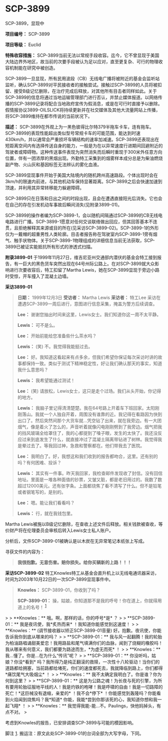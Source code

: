 # SCP-3899
                        




SCP-3899，显现中



**项目编号：** SCP-3899

**项目等级：** Euclid

**特殊收容措施：** SCP-3899当前无法以常规手段收容。迄今，它不曾显现于美国大陆边界外地区，故当前的次要手段被认为足以应对，直至更复杂、可行的物理收容机制能在研究中被创造。

SCP-3899一旦显现，所有民用波段（CB）无线电广播将被附近的基金会监听站监听，确认SCP-3899对平民接收者的接触尝试。接触过SCP-3899的人员将被扣留、接受B级记忆删除，在治疗完成后释放，对其他所有目击者同样如此。关于SCP-3899的信息将通过当地运输管理部门进行否认，并禁止媒体报道。以网络传播的SCP-3899记录将配合当地政府宣传为假消息，或是在可行时直接予以删除。假情报协议3899-OILSLICK将持续更新并在社交媒体及其他大流量网站上传播，将SCP-3899维持在都市传说的当前状况下。

**描述：** SCP-3899在外观上为一黑色彼得比尔特379半拖车卡车，连有拖车。SCP-3899的表现性能超出类似型号常规卡车的可能范围，能达到时速430km/h，并以通常会严重损坏车辆结构的速率加减速。SCP-3899还表现出在短距离空间内有选择传送自身的能力，一般是为在以异常速度行进期间回避附近的驾驶者或障碍物。这种传送事件表现为突然消失而后瞬时重现于300米外任意方向位置，伴有一团浓厚的黑烟出现。外勤特工采集到的烟雾样本成分总是为柴油燃烧副产物、火山灰和基因标签无法辨认的雾化血液。

SCP-3899显现事件开始于美国大陆境内的随机跨州高速路段。个体出现时会在3km/h的限速内前进，与其他机动车保持显著距离。SCP-3899之后会快速加速到顶速，并利用其异常转移能力躲避障碍。

SCP-3899只在日落和日出之间的时段出现，且会在遭遇直接阳光后消失。它也会在自己的存在引发机动车事故后瞬间消失(见附录3899-01)。

SCP-3899的操作者编为SCP-3899-1，会以随机间隔通过SCP-3899的CB无线电电路进行广播。SCP-3899-1愿意对任何交谈联络做出回应，但其回答基本不连贯，且拒绝解释其来源或目的所在(见采访SCP-3899-02)。SCP-3899-1的外形仅为一戴帽的超重男性人类轮廓。目击者报告称在驾驶室内SCP-3899-1旁有烟气、触手状物体。关于SCP-3899-1物理组成的详细信息当前无法获取，SCP-3899已被证实能抵抗所有形式的渗透式扫描。

**附录3899-01** 于1999年11月27日，维吉尼亚州交通部内潜伏的基金会特工接到报告，有一巨大的黑色货车突然出现在64号州际公路上。在对SCP-3899就大众影响进行次要收容后，特工扣留了Martha Lewis，她在SCP-3899显现于旁边小路时受惊，开车撞入了混凝土边墙。

**采访3899-01** 


> **日期：** 1999年12月3日
**受访者：** Martha Lewis
**采访者：** 特工Lee
采访在遭遇SCP-3899一周后进行，意图进行信息采集，掩盖为警方后续调查。
> 
> **Lee：** 谢谢您抽出时间来这里，Lewis女士。我们知道你这一周不太平静。
> 
> **Lewis：** 可不是么。
> 
> **Lee：** 开始前能给您准备些什么茶水吗？
> 
> **Lewis：** (笑) 不。我觉得我能挺过去。
> 
> **Lee：** 好。我知道这看起来有点多余，但我们希望你保证每次采访时讲的故事都保持一致。类似于测试下精神稳定性，好让我们确认那天的事实，知道我什么意思吗？
> 
> **Lewis：** 我希望能通过测试！
> 
> **Lee：** (笑) 请放松，Lewis女士，这只是走个过场。我们从头开始，你记得的地方。
> 
> **Lewis：** 我脑子里记得清清楚楚。我在64号路上开着车下班回家。太阳刚刚落山。我就一个人独自开着，周围没有谁靠的近。我记得在看路因为快到出口了。然后突然间那个大货车就…凭空钻了出来，就在我旁边。有一大团烟气，像是着火了怎么的，声音听着就像闪电刚刚劈到了我旁边。烟气把我的挡风玻璃全给罩住了，我的心都提到了嗓子眼，发生的太快了。我还没反应过来到底发生了什么，就直接冲过了混凝土隔离带钻进了树林。我觉得我是晕过去了。等我回过神，急救和警察都在。他们带我去了医院。
> 
> **Lee：** 我明白了。好，我想这和我们收到的报告都吻合，这里。还有别的吗？有何困难、投诉？
> 
> **Lewis：** 其实有一件事。昨天我回家，我检查邮件发现收了封信。没有回信地址。里面是一堆各种面值的钞票，又皱又脏，都是老旧用过的。我数了数超过12000美元。还有张字条。上面都烧焦了看不清写了什么。但不是铅笔或者钢笔写的，是别的。
> 
> **Lee：** 嗯。能让我们看看吗？
> 
> **Lewis：** 行，就在我钱包里。
> 

Martha Lewis被施以B级记忆删除，在查收上述文件后释放。相关钱款被查收，等价财产将在伦理委员会审核后转入Lewis女士私人账户。

分析后，文件SCP-3899-01被确认是以木炭在无异常笔记本纸张上写成。

寻获文件的内容为：


> **我很抱歉。无意伤害。赔你损失。给你买辆新的上路！！！** 
> 

**采访SCP-3899-02** 
特工Knowles特工从基金会直升机上以无线电通讯器采访，时间为2003年10月22日的一次SCP-3899显现事件中。


> **Knowles：** SCP-3899-01，你收到了吗？
> 
> **SCP-3899-01：** 操，姑娘，你知道那不是我的呼号！你在道上，你就得用道上的名号！<sup class='footnoteref'>
 <a shape='rect' class='footnoteref' id='footnoteref-1' href='javascript:;' onclick='WIKIDOT.page.utils.scrollToReference(&apos;footnote-1&apos;)'>1</a>
</sup>
> 
> **Knowles：** 哦。啊，那样的话，你的呼号*是* ？
> 
> **SCP-3899-01：** 我是夜讯使，我*炙热而来* ！我知道你能感觉到这速度！
> 
> **Knowles：** (调节接收器以矫正SCP-3899-01音量) 好。抱歉。夜讯使，你能告诉我你到底从哪来的吗？
> 
> **SCP-3899-01：** 我与风一起翻腾！我的轮胎为柏油路唱诵甜美爱恋！我用路盐和尾气填满你们的血脉，闻到了烧糊的橡胶吗！我从哪来有何意义，我们都要为路途而生，*为虚无而死* ！
> 
> **Knowles：** 我…懂了。你是…在为什么“传讯”呢？
> 
> **SCP-3899-01：** 你没听吗，姑娘？你没*看到* 吗？我所得乃是纯正翻滚的救赎，一次性十八轮驱动！当你们的道路都给拥塞，当前路都给堵死，你们的速度都死去，我就降临到路上，你们都得*痛饮尾气大吸烟尘* ！
> 
> **Knowles：** 我不太确定我明白了。你是谁？你为何到这里？
> 
> **SCP-3899-01：** 这是为公路之魂！为长夜与死的引擎，为所有要用轮胎征服地平线的人！我是灼铁的咆哮！我是呼啸的自由！我是一切路障的死亡！*这巨械没有退缩，亲爱的* ！我不会*停下* ！你能感觉到轰隆吗？你能看到火焰闻到烧焦吗？我*知道* 你能，我能*尝到你那该死的心，我知道你想和我一起飞翔* ！
> 
> **Knowles：** 我觉得我能-能…不。Paulings，快他妈掉头，有点不对。
> 

考虑到Knowles的报告，已安排调查SCP-3899与可能的模因影响。



脚注
<a shape='rect' href='javascript:;' onclick='WIKIDOT.page.utils.scrollToReference(&apos;footnoteref-1&apos;)'>1</a>. 搬运注：原文此处SCP-3899-01的台词全部为大写字母，下同。


                    